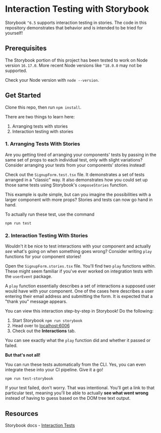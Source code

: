 # Interaction Testing with Storybook

Storybook `^6.5` supports interaction testing in stories. The code in this repository demonstrates that behavior and is
intended to be tried for yourself!

## Prerequisites

The Storybook portion of this project has been tested to work on Node version `16.17.0`. More recent Node versions
like `^18.0.0` may not be supported.

Check your Node version with `node --version`.

## Get Started

Clone this repo, then run `npm install`.

There are two things to learn here:

1. Arranging tests with stories
2. Interaction testing with stories

### 1. Arranging Tests With Stories

Are you getting tired of arranging your components' tests by passing in the same set of props to each individual test,
only with slight variations? Consider arranging your tests from your components' stories instead!

Check out the `SignupForm.test.tsx` file. It demonstrates a set of tests arranged in a "classic" way. It also
demonstrates how you could set up those same tests using Storybook's `composeStories` function.

This example is quite simple, but can you imagine the possibilities with a larger component with more props? Stories and
tests can now go hand in hand.

To actually run these test, use the command

```
npm run test
```

### 2. Interaction Testing With Stories

Wouldn't it be nice to test interactions with your component and actually _see_ what's going on when something goes
wrong? Consider writing `play` functions for your component stories!

Open the `SignupForm.stories.tsx` file. You'll find two `play` functions within. These might seem familiar if you've
ever worked on integration tests with the `userEvent` package.

A `play` function essentially describes a set of interactions a supposed user would have with your component. One of the
cases here describes a user entering their email address and submitting the form. It is expected that a "thank you"
message appears.

You can view this interaction step-by-step in Storybook! Do the following:

1. Start Storybook `npm run storybook`
2. Head over to [localhost:6006](http://localhost:6006/?path=/story/components-signupform--filled-form)
3. Check out the **Interactions** tab.

You can see exactly what the `play` function did and whether it passed or failed.

**But that's not all!**

You can run these tests automatically from the CLI. Yes, you can even integrate these into your CI pipeline. Give it a
go!

```npm run test-storybook```

If your test failed, don't worry. That was intentional. You'll get a link to that particular test, meaning you'll be
able to actually **see what went wrong** instead of having to guess based on the DOM tree text output.

## Resources

Storybook docs - [Interaction Tests](https://storybook.js.org/docs/react/writing-tests/interaction-testing)